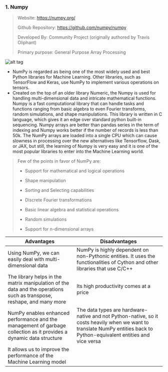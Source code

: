 ### 1. Numpy
> Website: https://numpy.org/
> 
> Github Repository: https://github.com/numpy/numpy
> 
> Developed By: Community Project (originally authored by Travis Oliphant)
> 
> Primary purpose: General Purpose Array Processing

![alt tag](https://intellipaat.com/blog/wp-content/uploads/2020/12/NumPy.jpg)

- NumPy is regarded as being one of the most widely used and best Python libraries for Machine Learning. Other libraries, such as TensorFlow and Keras, use NumPy to implement various operations on tensors.
- Created on the top of an older library Numeric, the Numpy is used for handling multi-dimensional data and intricate mathematical functions. Numpy is a fast computational library that can handle tasks and functions ranging from basic algebra to even Fourier transforms, random simulations, and shape manipulations. This library is written in C language, which gives it an edge over standard python built-in sequencing. Numpy arrays are better than pandas series in the term of indexing and Numpy works better if the number of records is less than 50k. The NumPy arrays are loaded into a single CPU which can cause slowness in processing over the new alternatives like Tensorflow, Dask, or JAX, but still, the learning of Numpy is very easy and it is one of the most popular libraries to enter into the Machine Learning world.

> Few of the points in favor of NumPy are:
>
>  * Support for mathematical and logical operations
> 
> * Shape manipulation
> 
> * Sorting and Selecting capabilities
> 
> * Discrete Fourier transformations
> 
> * Basic linear algebra and statistical operations
> 
> * Random simulations
> 
> * Support for n-dimensional arrays

| **Advantages** | **Disadvantages** |
| ---- | --- |
| Using NumPy, we can easily deal with multi-dimensional data | NumPy is highly dependent on non-Pythonic entities. It uses the functionalities of Cython and other libraries that use C/C++ | 
| The library helps in the matrix manipulation of the data and the operations such as transpose, reshape, and many more | Its high productivity comes at a price |
| NumPy enables enhanced performance and the management of garbage collection as it provides a dynamic data structure | The data types are hardware-native and not Python-native, so it costs heavily when we want to translate NumPy entities back to Python-equivalent entities and vice versa |
| It allows us to improve the performance of the Machine Learning model | |
